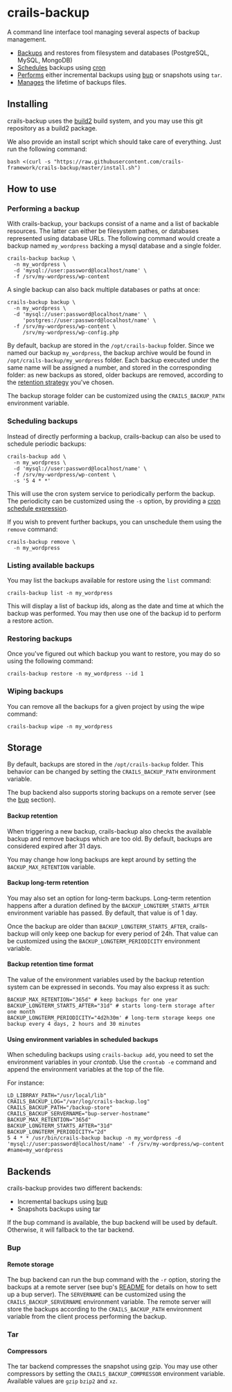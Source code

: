 # crails-backup

A command line interface tool managing several aspects of backup management.

- [Backups](#performing-a-backup) and restores from filesystem and databases (PostgreSQL, MySQL, MongoDB)
- [Schedules](#scheduling-backups) backups using [cron](https://en.wikipedia.org/wiki/Cron)
- [Performs](#backends) either incremental backups using [bup](https://bup.github.io/) or snapshots using `tar`.
- [Manages](#backup-retention) the lifetime of backups files.

## Installing

crails-backup uses the [build2](https://www.build2.org/) build system, and you may use this git repository as a build2 package.

We also provide an install script which should take care of everything. Just run the following command:

```
bash <(curl -s "https://raw.githubusercontent.com/crails-framework/crails-backup/master/install.sh")
```

## How to use
### Performing a backup

With crails-backup, your backups consist of a name and a list of backable resources. The latter can either be filesystem pathes, or databases represented using database URLs. The following command would create a backup named `my_wordpress` backing a mysql database and a single folder.

```
crails-backup backup \
  -n my_wordpress \
  -d 'mysql://user:password@localhost/name' \
  -f /srv/my-wordpress/wp-content 
```

A single backup can also back multiple databases or paths at once:

```
crails-backup backup \
  -n my_wordpress \
  -d 'mysql://user:password@localhost/name' \
     'postgres://user:password@localhost/name' \
  -f /srv/my-wordpress/wp-content \
     /srv/my-wordpress/wp-config.php
```

By default, backup are stored in the `/opt/crails-backup` folder. Since we named our backup `my_wordpress`, the backup archive would be found in `/opt/crails-backup/my_wordpress` folder. Each backup executed under the same name will be assigned a number, and stored in the corresponding folder: as new backups as stored, older backups are removed, according to the [retention strategy](#backup-retention) you've chosen.

The backup storage folder can be customized using the `CRAILS_BACKUP_PATH` environment variable.

### Scheduling backups

Instead of directly performing a backup, crails-backup can also be used to schedule periodic backups:

```
crails-backup add \
  -n my_wordpress \
  -d 'mysql://user:password@localhost/name' \
  -f /srv/my-wordpress/wp-content \
  -s '5 4 * *'
```

This will use the cron system service to periodically perform the backup. The periodicity can be customized using the `-s` option, by providing a [cron schedule expression](https://crontab.guru/).

If you wish to prevent further backups, you can unschedule them using the `remove` command:

```
crails-backup remove \
  -n my_wordpress
```

### Listing available backups

You may list the backups available for restore using the `list` command:

```
crails-backup list -n my_wordpress
```

This will display a list of backup ids, along as the date and time at which the backup was performed. You may then use one of the backup id to perform a restore action.

### Restoring backups

Once you've figured out which backup you want to restore, you may do so using the following command:

```
crails-backup restore -n my_wordpress --id 1
```

### Wiping backups

You can remove all the backups for a given project by using the wipe
command:

```
crails-backup wipe -n my_wordpress
```

## Storage

By default, backups are stored in the `/opt/crails-backup` folder. This
behavior can be changed by setting the `CRAILS_BACKUP_PATH` environment
variable.

The bup backend also supports storing backups on a remote server (see
the [bup](#bup) section).

#### Backup retention

When triggering a new backup, crails-backup also checks the available
backup and remove backups which are too old. By default, backups are
considered expired after 31 days.

You may change how long backups are kept around by setting the
`BACKUP_MAX_RETENTION` variable.

#### Backup long-term retention

You may also set an option for long-term backups. Long-term retention
happens after a duration defined by the `BACKUP_LONGTERM_STARTS_AFTER`
environment variable has passed. By default, that value is of 1 day.

Once the backup are older than `BACKUP_LONGTERM_STARTS_AFTER`,
crails-backup will only keep one backup for every period of
24h. That value can be customized using the
`BACKUP_LONGTERM_PERIODICITY` environment variable.

#### Backup retention time format

The value of the environment variables used by the backup retention
system can be expressed in seconds. You may also express it as such:

```
BACKUP_MAX_RETENTION="365d" # keep backups for one year
BACKUP_LONGTERM_STARTS_AFTER="31d" # starts long-term storage after one month
BACKUP_LONGTERM_PERIODICITY="4d2h30m' # long-term storage keeps one backup every 4 days, 2 hours and 30 minutes
```

#### Using environment variables in scheduled backups

When scheduling backups using `crails-backup add`, you need to set
the environment variables in your _crontab_. Use the `crontab -e`
command and append the environment variables at the top of the file.

For instance:
```
LD_LIBRRAY_PATH="/usr/local/lib"
CRAILS_BACKUP_LOG="/var/log/crails-backup.log"
CRAILS_BACKUP_PATH="/backup-store"
CRAILS_BACKUP_SERVERNAME="bup-server-hostname"
BACKUP_MAX_RETENTION="365d"
BACKUP_LONGTERM_STARTS_AFTER="31d"
BACKUP_LONGTERM_PERIODICITY="2d"
5 4 * * /usr/bin/crails-backup backup -n my_wordpress -d 'mysql://user:password@localhost/name' -f /srv/my-wordpress/wp-content #name=my_wordpress
```

## Backends

crails-backup provides two different backends:

- Incremental backups using [bup](https://bup.github.io/)
- Snapshots backups using tar

If the bup command is available, the bup backend will be used by default.
Otherwise, it will fallback to the tar backend.

### Bup
#### Remote storage

The bup backend can run the bup command with the `-r` option, storing the backups
at a remote server (see bup's [README](https://github.com/bup/bup#getting-started)
for details on how to sett up a bup server). The `SERVERNAME` can be customized
using the `CRAILS_BACKUP_SERVERNAME` environment variable. The remote server
will store the backups according to the `CRAILS_BACKUP_PATH` environment variable
from the client process performing the backup.

### Tar
#### Compressors

The tar backend compresses the snapshot using gzip. You may use other compressors
by setting the `CRAILS_BACKUP_COMPRESSOR` environment variable. Available values
are `gzip` `bzip2` and `xz`.
